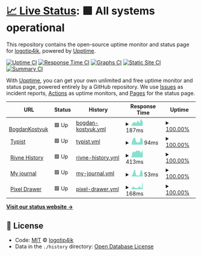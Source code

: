# [📈 Live Status](https://logotip4ik.github.io/up-time): <!--live status--> **🟩 All systems operational**

This repository contains the open-source uptime monitor and status page for [logotip4ik](https://bit.ly/bogdan-kostyuk), powered by [Upptime](https://github.com/upptime/upptime).

[![Uptime CI](https://github.com/koj-co/upptime/workflows/Uptime%20CI/badge.svg)](https://github.com/koj-co/upptime/actions?query=workflow%3A%22Uptime+CI%22)
[![Response Time CI](https://github.com/koj-co/upptime/workflows/Response%20Time%20CI/badge.svg)](https://github.com/koj-co/upptime/actions?query=workflow%3A%22Response+Time+CI%22)
[![Graphs CI](https://github.com/koj-co/upptime/workflows/Graphs%20CI/badge.svg)](https://github.com/koj-co/upptime/actions?query=workflow%3A%22Graphs+CI%22)
[![Static Site CI](https://github.com/koj-co/upptime/workflows/Static%20Site%20CI/badge.svg)](https://github.com/koj-co/upptime/actions?query=workflow%3A%22Static+Site+CI%22)
[![Summary CI](https://github.com/koj-co/upptime/workflows/Summary%20CI/badge.svg)](https://github.com/koj-co/upptime/actions?query=workflow%3A%22Summary+CI%22)

With [Upptime](https://upptime.js.org), you can get your own unlimited and free uptime monitor and status page, powered entirely by a GitHub repository. We use [Issues](https://github.com/logotip4ik/up-time/issues) as incident reports, [Actions](https://github.com/logotip4ik/up-time/actions) as uptime monitors, and [Pages](https://logotip4ik.github.io/up-time) for the status page.

<!--start: status pages-->
<!-- This summary is generated by Upptime (https://github.com/upptime/upptime) -->
<!-- Do not edit this manually, your changes will be overwritten -->
<!-- prettier-ignore -->
| URL | Status | History | Response Time | Uptime |
| --- | ------ | ------- | ------------- | ------ |
| <img alt="" src="https://favicons.githubusercontent.com/bogdankostyuk.xyz" height="13"> [BogdanKostyuk](https://bogdankostyuk.xyz) | 🟩 Up | [bogdan-kostyuk.yml](https://github.com/logotip4ik/up-time/commits/HEAD/history/bogdan-kostyuk.yml) | <details><summary><img alt="Response time graph" src="./graphs/bogdan-kostyuk/response-time-week.png" height="20"> 187ms</summary><br><a href="https://logotip4ik.github.io/up-time/history/bogdan-kostyuk"><img alt="Response time 326" src="https://img.shields.io/endpoint?url=https%3A%2F%2Fraw.githubusercontent.com%2Flogotip4ik%2Fup-time%2FHEAD%2Fapi%2Fbogdan-kostyuk%2Fresponse-time.json"></a><br><a href="https://logotip4ik.github.io/up-time/history/bogdan-kostyuk"><img alt="24-hour response time 170" src="https://img.shields.io/endpoint?url=https%3A%2F%2Fraw.githubusercontent.com%2Flogotip4ik%2Fup-time%2FHEAD%2Fapi%2Fbogdan-kostyuk%2Fresponse-time-day.json"></a><br><a href="https://logotip4ik.github.io/up-time/history/bogdan-kostyuk"><img alt="7-day response time 187" src="https://img.shields.io/endpoint?url=https%3A%2F%2Fraw.githubusercontent.com%2Flogotip4ik%2Fup-time%2FHEAD%2Fapi%2Fbogdan-kostyuk%2Fresponse-time-week.json"></a><br><a href="https://logotip4ik.github.io/up-time/history/bogdan-kostyuk"><img alt="30-day response time 190" src="https://img.shields.io/endpoint?url=https%3A%2F%2Fraw.githubusercontent.com%2Flogotip4ik%2Fup-time%2FHEAD%2Fapi%2Fbogdan-kostyuk%2Fresponse-time-month.json"></a><br><a href="https://logotip4ik.github.io/up-time/history/bogdan-kostyuk"><img alt="1-year response time 258" src="https://img.shields.io/endpoint?url=https%3A%2F%2Fraw.githubusercontent.com%2Flogotip4ik%2Fup-time%2FHEAD%2Fapi%2Fbogdan-kostyuk%2Fresponse-time-year.json"></a></details> | <details><summary><a href="https://logotip4ik.github.io/up-time/history/bogdan-kostyuk">100.00%</a></summary><a href="https://logotip4ik.github.io/up-time/history/bogdan-kostyuk"><img alt="All-time uptime 99.98%" src="https://img.shields.io/endpoint?url=https%3A%2F%2Fraw.githubusercontent.com%2Flogotip4ik%2Fup-time%2FHEAD%2Fapi%2Fbogdan-kostyuk%2Fuptime.json"></a><br><a href="https://logotip4ik.github.io/up-time/history/bogdan-kostyuk"><img alt="24-hour uptime 100.00%" src="https://img.shields.io/endpoint?url=https%3A%2F%2Fraw.githubusercontent.com%2Flogotip4ik%2Fup-time%2FHEAD%2Fapi%2Fbogdan-kostyuk%2Fuptime-day.json"></a><br><a href="https://logotip4ik.github.io/up-time/history/bogdan-kostyuk"><img alt="7-day uptime 100.00%" src="https://img.shields.io/endpoint?url=https%3A%2F%2Fraw.githubusercontent.com%2Flogotip4ik%2Fup-time%2FHEAD%2Fapi%2Fbogdan-kostyuk%2Fuptime-week.json"></a><br><a href="https://logotip4ik.github.io/up-time/history/bogdan-kostyuk"><img alt="30-day uptime 100.00%" src="https://img.shields.io/endpoint?url=https%3A%2F%2Fraw.githubusercontent.com%2Flogotip4ik%2Fup-time%2FHEAD%2Fapi%2Fbogdan-kostyuk%2Fuptime-month.json"></a><br><a href="https://logotip4ik.github.io/up-time/history/bogdan-kostyuk"><img alt="1-year uptime 100.00%" src="https://img.shields.io/endpoint?url=https%3A%2F%2Fraw.githubusercontent.com%2Flogotip4ik%2Fup-time%2FHEAD%2Fapi%2Fbogdan-kostyuk%2Fuptime-year.json"></a></details>
| <img alt="" src="https://favicons.githubusercontent.com/logotip4ik.github.io" height="13"> [Typist](https://logotip4ik.github.io/typist/) | 🟩 Up | [typist.yml](https://github.com/logotip4ik/up-time/commits/HEAD/history/typist.yml) | <details><summary><img alt="Response time graph" src="./graphs/typist/response-time-week.png" height="20"> 94ms</summary><br><a href="https://logotip4ik.github.io/up-time/history/typist"><img alt="Response time 100" src="https://img.shields.io/endpoint?url=https%3A%2F%2Fraw.githubusercontent.com%2Flogotip4ik%2Fup-time%2FHEAD%2Fapi%2Ftypist%2Fresponse-time.json"></a><br><a href="https://logotip4ik.github.io/up-time/history/typist"><img alt="24-hour response time 117" src="https://img.shields.io/endpoint?url=https%3A%2F%2Fraw.githubusercontent.com%2Flogotip4ik%2Fup-time%2FHEAD%2Fapi%2Ftypist%2Fresponse-time-day.json"></a><br><a href="https://logotip4ik.github.io/up-time/history/typist"><img alt="7-day response time 94" src="https://img.shields.io/endpoint?url=https%3A%2F%2Fraw.githubusercontent.com%2Flogotip4ik%2Fup-time%2FHEAD%2Fapi%2Ftypist%2Fresponse-time-week.json"></a><br><a href="https://logotip4ik.github.io/up-time/history/typist"><img alt="30-day response time 110" src="https://img.shields.io/endpoint?url=https%3A%2F%2Fraw.githubusercontent.com%2Flogotip4ik%2Fup-time%2FHEAD%2Fapi%2Ftypist%2Fresponse-time-month.json"></a><br><a href="https://logotip4ik.github.io/up-time/history/typist"><img alt="1-year response time 97" src="https://img.shields.io/endpoint?url=https%3A%2F%2Fraw.githubusercontent.com%2Flogotip4ik%2Fup-time%2FHEAD%2Fapi%2Ftypist%2Fresponse-time-year.json"></a></details> | <details><summary><a href="https://logotip4ik.github.io/up-time/history/typist">100.00%</a></summary><a href="https://logotip4ik.github.io/up-time/history/typist"><img alt="All-time uptime 99.99%" src="https://img.shields.io/endpoint?url=https%3A%2F%2Fraw.githubusercontent.com%2Flogotip4ik%2Fup-time%2FHEAD%2Fapi%2Ftypist%2Fuptime.json"></a><br><a href="https://logotip4ik.github.io/up-time/history/typist"><img alt="24-hour uptime 100.00%" src="https://img.shields.io/endpoint?url=https%3A%2F%2Fraw.githubusercontent.com%2Flogotip4ik%2Fup-time%2FHEAD%2Fapi%2Ftypist%2Fuptime-day.json"></a><br><a href="https://logotip4ik.github.io/up-time/history/typist"><img alt="7-day uptime 100.00%" src="https://img.shields.io/endpoint?url=https%3A%2F%2Fraw.githubusercontent.com%2Flogotip4ik%2Fup-time%2FHEAD%2Fapi%2Ftypist%2Fuptime-week.json"></a><br><a href="https://logotip4ik.github.io/up-time/history/typist"><img alt="30-day uptime 100.00%" src="https://img.shields.io/endpoint?url=https%3A%2F%2Fraw.githubusercontent.com%2Flogotip4ik%2Fup-time%2FHEAD%2Fapi%2Ftypist%2Fuptime-month.json"></a><br><a href="https://logotip4ik.github.io/up-time/history/typist"><img alt="1-year uptime 100.00%" src="https://img.shields.io/endpoint?url=https%3A%2F%2Fraw.githubusercontent.com%2Flogotip4ik%2Fup-time%2FHEAD%2Fapi%2Ftypist%2Fuptime-year.json"></a></details>
| <img alt="" src="https://favicons.githubusercontent.com/rivne-history.surge.sh" height="13"> [Rivne History](https://rivne-history.surge.sh) | 🟩 Up | [rivne-history.yml](https://github.com/logotip4ik/up-time/commits/HEAD/history/rivne-history.yml) | <details><summary><img alt="Response time graph" src="./graphs/rivne-history/response-time-week.png" height="20"> 413ms</summary><br><a href="https://logotip4ik.github.io/up-time/history/rivne-history"><img alt="Response time 764" src="https://img.shields.io/endpoint?url=https%3A%2F%2Fraw.githubusercontent.com%2Flogotip4ik%2Fup-time%2FHEAD%2Fapi%2Frivne-history%2Fresponse-time.json"></a><br><a href="https://logotip4ik.github.io/up-time/history/rivne-history"><img alt="24-hour response time 485" src="https://img.shields.io/endpoint?url=https%3A%2F%2Fraw.githubusercontent.com%2Flogotip4ik%2Fup-time%2FHEAD%2Fapi%2Frivne-history%2Fresponse-time-day.json"></a><br><a href="https://logotip4ik.github.io/up-time/history/rivne-history"><img alt="7-day response time 413" src="https://img.shields.io/endpoint?url=https%3A%2F%2Fraw.githubusercontent.com%2Flogotip4ik%2Fup-time%2FHEAD%2Fapi%2Frivne-history%2Fresponse-time-week.json"></a><br><a href="https://logotip4ik.github.io/up-time/history/rivne-history"><img alt="30-day response time 796" src="https://img.shields.io/endpoint?url=https%3A%2F%2Fraw.githubusercontent.com%2Flogotip4ik%2Fup-time%2FHEAD%2Fapi%2Frivne-history%2Fresponse-time-month.json"></a><br><a href="https://logotip4ik.github.io/up-time/history/rivne-history"><img alt="1-year response time 861" src="https://img.shields.io/endpoint?url=https%3A%2F%2Fraw.githubusercontent.com%2Flogotip4ik%2Fup-time%2FHEAD%2Fapi%2Frivne-history%2Fresponse-time-year.json"></a></details> | <details><summary><a href="https://logotip4ik.github.io/up-time/history/rivne-history">100.00%</a></summary><a href="https://logotip4ik.github.io/up-time/history/rivne-history"><img alt="All-time uptime 99.98%" src="https://img.shields.io/endpoint?url=https%3A%2F%2Fraw.githubusercontent.com%2Flogotip4ik%2Fup-time%2FHEAD%2Fapi%2Frivne-history%2Fuptime.json"></a><br><a href="https://logotip4ik.github.io/up-time/history/rivne-history"><img alt="24-hour uptime 100.00%" src="https://img.shields.io/endpoint?url=https%3A%2F%2Fraw.githubusercontent.com%2Flogotip4ik%2Fup-time%2FHEAD%2Fapi%2Frivne-history%2Fuptime-day.json"></a><br><a href="https://logotip4ik.github.io/up-time/history/rivne-history"><img alt="7-day uptime 100.00%" src="https://img.shields.io/endpoint?url=https%3A%2F%2Fraw.githubusercontent.com%2Flogotip4ik%2Fup-time%2FHEAD%2Fapi%2Frivne-history%2Fuptime-week.json"></a><br><a href="https://logotip4ik.github.io/up-time/history/rivne-history"><img alt="30-day uptime 100.00%" src="https://img.shields.io/endpoint?url=https%3A%2F%2Fraw.githubusercontent.com%2Flogotip4ik%2Fup-time%2FHEAD%2Fapi%2Frivne-history%2Fuptime-month.json"></a><br><a href="https://logotip4ik.github.io/up-time/history/rivne-history"><img alt="1-year uptime 100.00%" src="https://img.shields.io/endpoint?url=https%3A%2F%2Fraw.githubusercontent.com%2Flogotip4ik%2Fup-time%2FHEAD%2Fapi%2Frivne-history%2Fuptime-year.json"></a></details>
| <img alt="" src="https://favicons.githubusercontent.com/logotip4ik.github.io" height="13"> [My journal](https://logotip4ik.github.io/my-journal/) | 🟩 Up | [my-journal.yml](https://github.com/logotip4ik/up-time/commits/HEAD/history/my-journal.yml) | <details><summary><img alt="Response time graph" src="./graphs/my-journal/response-time-week.png" height="20"> 53ms</summary><br><a href="https://logotip4ik.github.io/up-time/history/my-journal"><img alt="Response time 35" src="https://img.shields.io/endpoint?url=https%3A%2F%2Fraw.githubusercontent.com%2Flogotip4ik%2Fup-time%2FHEAD%2Fapi%2Fmy-journal%2Fresponse-time.json"></a><br><a href="https://logotip4ik.github.io/up-time/history/my-journal"><img alt="24-hour response time 56" src="https://img.shields.io/endpoint?url=https%3A%2F%2Fraw.githubusercontent.com%2Flogotip4ik%2Fup-time%2FHEAD%2Fapi%2Fmy-journal%2Fresponse-time-day.json"></a><br><a href="https://logotip4ik.github.io/up-time/history/my-journal"><img alt="7-day response time 53" src="https://img.shields.io/endpoint?url=https%3A%2F%2Fraw.githubusercontent.com%2Flogotip4ik%2Fup-time%2FHEAD%2Fapi%2Fmy-journal%2Fresponse-time-week.json"></a><br><a href="https://logotip4ik.github.io/up-time/history/my-journal"><img alt="30-day response time 65" src="https://img.shields.io/endpoint?url=https%3A%2F%2Fraw.githubusercontent.com%2Flogotip4ik%2Fup-time%2FHEAD%2Fapi%2Fmy-journal%2Fresponse-time-month.json"></a><br><a href="https://logotip4ik.github.io/up-time/history/my-journal"><img alt="1-year response time 36" src="https://img.shields.io/endpoint?url=https%3A%2F%2Fraw.githubusercontent.com%2Flogotip4ik%2Fup-time%2FHEAD%2Fapi%2Fmy-journal%2Fresponse-time-year.json"></a></details> | <details><summary><a href="https://logotip4ik.github.io/up-time/history/my-journal">100.00%</a></summary><a href="https://logotip4ik.github.io/up-time/history/my-journal"><img alt="All-time uptime 100.00%" src="https://img.shields.io/endpoint?url=https%3A%2F%2Fraw.githubusercontent.com%2Flogotip4ik%2Fup-time%2FHEAD%2Fapi%2Fmy-journal%2Fuptime.json"></a><br><a href="https://logotip4ik.github.io/up-time/history/my-journal"><img alt="24-hour uptime 100.00%" src="https://img.shields.io/endpoint?url=https%3A%2F%2Fraw.githubusercontent.com%2Flogotip4ik%2Fup-time%2FHEAD%2Fapi%2Fmy-journal%2Fuptime-day.json"></a><br><a href="https://logotip4ik.github.io/up-time/history/my-journal"><img alt="7-day uptime 100.00%" src="https://img.shields.io/endpoint?url=https%3A%2F%2Fraw.githubusercontent.com%2Flogotip4ik%2Fup-time%2FHEAD%2Fapi%2Fmy-journal%2Fuptime-week.json"></a><br><a href="https://logotip4ik.github.io/up-time/history/my-journal"><img alt="30-day uptime 100.00%" src="https://img.shields.io/endpoint?url=https%3A%2F%2Fraw.githubusercontent.com%2Flogotip4ik%2Fup-time%2FHEAD%2Fapi%2Fmy-journal%2Fuptime-month.json"></a><br><a href="https://logotip4ik.github.io/up-time/history/my-journal"><img alt="1-year uptime 100.00%" src="https://img.shields.io/endpoint?url=https%3A%2F%2Fraw.githubusercontent.com%2Flogotip4ik%2Fup-time%2FHEAD%2Fapi%2Fmy-journal%2Fuptime-year.json"></a></details>
| <img alt="" src="https://favicons.githubusercontent.com/pixel-drawer.vercel.app" height="13"> [Pixel Drawer](https://pixel-drawer.vercel.app/) | 🟩 Up | [pixel-drawer.yml](https://github.com/logotip4ik/up-time/commits/HEAD/history/pixel-drawer.yml) | <details><summary><img alt="Response time graph" src="./graphs/pixel-drawer/response-time-week.png" height="20"> 168ms</summary><br><a href="https://logotip4ik.github.io/up-time/history/pixel-drawer"><img alt="Response time 166" src="https://img.shields.io/endpoint?url=https%3A%2F%2Fraw.githubusercontent.com%2Flogotip4ik%2Fup-time%2FHEAD%2Fapi%2Fpixel-drawer%2Fresponse-time.json"></a><br><a href="https://logotip4ik.github.io/up-time/history/pixel-drawer"><img alt="24-hour response time 319" src="https://img.shields.io/endpoint?url=https%3A%2F%2Fraw.githubusercontent.com%2Flogotip4ik%2Fup-time%2FHEAD%2Fapi%2Fpixel-drawer%2Fresponse-time-day.json"></a><br><a href="https://logotip4ik.github.io/up-time/history/pixel-drawer"><img alt="7-day response time 168" src="https://img.shields.io/endpoint?url=https%3A%2F%2Fraw.githubusercontent.com%2Flogotip4ik%2Fup-time%2FHEAD%2Fapi%2Fpixel-drawer%2Fresponse-time-week.json"></a><br><a href="https://logotip4ik.github.io/up-time/history/pixel-drawer"><img alt="30-day response time 177" src="https://img.shields.io/endpoint?url=https%3A%2F%2Fraw.githubusercontent.com%2Flogotip4ik%2Fup-time%2FHEAD%2Fapi%2Fpixel-drawer%2Fresponse-time-month.json"></a><br><a href="https://logotip4ik.github.io/up-time/history/pixel-drawer"><img alt="1-year response time 164" src="https://img.shields.io/endpoint?url=https%3A%2F%2Fraw.githubusercontent.com%2Flogotip4ik%2Fup-time%2FHEAD%2Fapi%2Fpixel-drawer%2Fresponse-time-year.json"></a></details> | <details><summary><a href="https://logotip4ik.github.io/up-time/history/pixel-drawer">100.00%</a></summary><a href="https://logotip4ik.github.io/up-time/history/pixel-drawer"><img alt="All-time uptime 100.00%" src="https://img.shields.io/endpoint?url=https%3A%2F%2Fraw.githubusercontent.com%2Flogotip4ik%2Fup-time%2FHEAD%2Fapi%2Fpixel-drawer%2Fuptime.json"></a><br><a href="https://logotip4ik.github.io/up-time/history/pixel-drawer"><img alt="24-hour uptime 100.00%" src="https://img.shields.io/endpoint?url=https%3A%2F%2Fraw.githubusercontent.com%2Flogotip4ik%2Fup-time%2FHEAD%2Fapi%2Fpixel-drawer%2Fuptime-day.json"></a><br><a href="https://logotip4ik.github.io/up-time/history/pixel-drawer"><img alt="7-day uptime 100.00%" src="https://img.shields.io/endpoint?url=https%3A%2F%2Fraw.githubusercontent.com%2Flogotip4ik%2Fup-time%2FHEAD%2Fapi%2Fpixel-drawer%2Fuptime-week.json"></a><br><a href="https://logotip4ik.github.io/up-time/history/pixel-drawer"><img alt="30-day uptime 100.00%" src="https://img.shields.io/endpoint?url=https%3A%2F%2Fraw.githubusercontent.com%2Flogotip4ik%2Fup-time%2FHEAD%2Fapi%2Fpixel-drawer%2Fuptime-month.json"></a><br><a href="https://logotip4ik.github.io/up-time/history/pixel-drawer"><img alt="1-year uptime 100.00%" src="https://img.shields.io/endpoint?url=https%3A%2F%2Fraw.githubusercontent.com%2Flogotip4ik%2Fup-time%2FHEAD%2Fapi%2Fpixel-drawer%2Fuptime-year.json"></a></details>

<!--end: status pages-->

[**Visit our status website →**](https://logotip4ik.github.io/up-time)

## 📄 License

- Code: [MIT](./LICENSE) © [logotip4ik](https://bit.ly/bogdan-kostyuk)
- Data in the `./history` directory: [Open Database License](https://opendatacommons.org/licenses/odbl/1-0/)
